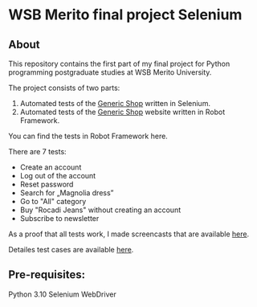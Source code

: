 # WSB Merito final project Selenium

## About

This repository contains the first part of my final project for Python programming postgraduate studies at WSB Merito University.
 
The project consists of two parts:
1. Automated tests of the [Generic Shop](https://skleptest.pl) written in Selenium.
1. Automated tests of the [Generic Shop](https://skleptest.pl) website written in Robot Framework.
 
You can find the tests in Robot Framework here.
 
There are 7 tests:
* Create an account
* Log out of the account
* Reset password
* Search for „Magnolia dress”
* Go to "All" category
* Buy "Rocadi Jeans" without creating an account
* Subscribe to newsletter
 
As a proof that all tests work, I made screencasts that are available [here](https://drive.google.com/drive/folders/1c-r5jnG3tudd7u0LJFjHi5mqipw9rYNW?usp=sharing).
 
Detailes test cases are available [here](https://drive.google.com/drive/folders/1KHLrWZf3Du5qH1w9P2FqznwWza2P3mPB?usp=sharing).

## Pre-requisites:

Python 3.10
Selenium WebDriver
